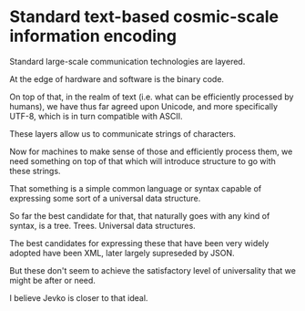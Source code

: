 # Standard text-based cosmic-scale information encoding

Standard large-scale communication technologies are layered.

At the edge of hardware and software is the binary code.

On top of that, in the realm of text (i.e. what can be efficiently processed by humans), we have thus far agreed upon Unicode, and more specifically UTF-8, which is in turn compatible with ASCII.

These layers allow us to communicate strings of characters.

Now for machines to make sense of those and efficiently process them, we need something on top of that which will introduce structure to go with these strings.

That something is a simple common language or syntax capable of expressing some sort of a universal data structure.

So far the best candidate for that, that naturally goes with any kind of syntax, is a tree. Trees. Universal data structures.

The best candidates for expressing these that have been very widely adopted have been XML, later largely supreseded by JSON.

But these don't seem to achieve the satisfactory level of universality that we might be after or need.

I believe Jevko is closer to that ideal.
